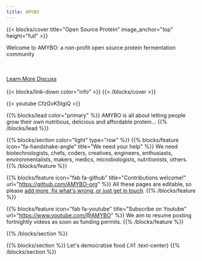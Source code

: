 ```yaml
---
title: AMYBO
---
```


{{< blocks/cover title="Open Source Protein" image_anchor="top" height="full" >}}
<p class="lead">Welcome to AMYBO: a non-profit open source protein fermentation community</p>
<br><br>
<a class="btn btn-lg btn-primary me-3 mb-4" href="/docs/">
  Learn More <i class="fas fa-arrow-alt-circle-right ms-2"></i>
</a>
<a class="btn btn-lg btn-primary me-3 mb-4" href="https://forum.AMYBO.org">
  Discuss <i class="fa-regular fa-comments ms-2 "></i>
</a>
<br><br>
{{< blocks/link-down color="info" >}}
{{< /blocks/cover >}}

{{< youtube CfzGvK5tgiQ >}}

{{% blocks/lead color="primary" %}}
AMYBO is all about letting people grow their own nutritious, delicious and affordable protein...
{{% /blocks/lead %}}


{{% blocks/section color="light" type="row" %}}
{{% blocks/feature icon="fa-handshake-angle" title="We need your help" %}}
We need biotechnologists, chefs, coders, creatives, engineers, enthusiasts, environmentalists, makers, medics, microbiologists, nutritionists, others.
{{% /blocks/feature %}}


{{% blocks/feature icon="fab fa-github" title="Contributions welcome!" url="https://github.com/AMYBO-org" %}}
All these pages are editable, so please [add more, fix what's wrong, or just get in touch](/docs/contribution-guidelines).
{{% /blocks/feature %}}


{{% blocks/feature icon="fab fa-youtube" title="Subscribe on Youtube" url="https://www.youtube.com/@AMYBO" %}}
We aim to resume posting fortnightly videos as soon as funding permits.
{{% /blocks/feature %}}


{{% /blocks/section %}}


{{% blocks/section %}}
Let's democratise food
{.h1 .text-center}
{{% /blocks/section %}}